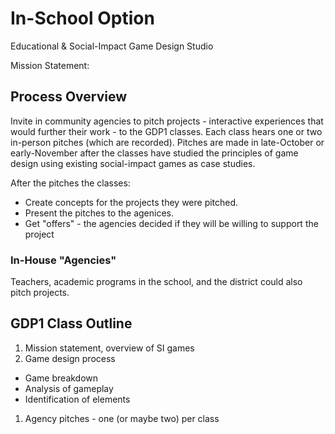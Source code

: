 # In-School Option

Educational & Social-Impact Game Design Studio

Mission Statement: 

## Process Overview

Invite in community agencies to pitch projects - interactive experiences that would further their work - to the GDP1 classes. Each class hears one or two in-person pitches (which are recorded). Pitches are made in late-October or early-November after the classes have studied the principles of game design using existing social-impact games as case studies.

After the pitches the classes:

* Create concepts for the projects they were pitched.
* Present the pitches to the agenices.
* Get "offers" - the agencies decided if they will be willing to support the project

### In-House "Agencies"

Teachers, academic programs in the school, and the district could also pitch projects.

## GDP1 Class Outline

1. Mission statement, overview of SI games  
1. Game design process  
  - Game breakdown
  - Analysis of gameplay
  - Identification of elements
1. Agency pitches - one (or maybe two) per class
